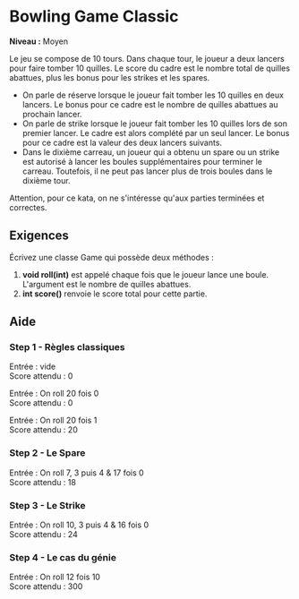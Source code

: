 # Bowling Game Classic

**Niveau :** Moyen

Le jeu se compose de 10 tours. Dans chaque tour, le joueur a deux lancers pour faire tomber 10 quilles. Le score du cadre est le nombre total de quilles abattues, plus les bonus pour les strikes et les spares.
- On parle de réserve lorsque le joueur fait tomber les 10 quilles en deux lancers. Le bonus pour ce cadre est le nombre de quilles abattues au prochain lancer.
- On parle de strike lorsque le joueur fait tomber les 10 quilles lors de son premier lancer. Le cadre est alors complété par un seul lancer. Le bonus pour ce cadre est la valeur des deux lancers suivants.
- Dans le dixième carreau, un joueur qui a obtenu un spare ou un strike est autorisé à lancer les boules supplémentaires pour terminer le carreau. Toutefois, il ne peut pas lancer plus de trois boules dans le dixième tour.

Attention, pour ce kata, on ne s'intéresse qu'aux parties terminées et correctes.  

## Exigences

Écrivez une classe Game qui possède deux méthodes :
1. **void roll(int)** est appelé chaque fois que le joueur lance une boule. L'argument est le nombre de quilles abattues.
2. **int score()** renvoie le score total pour cette partie.

## Aide

### Step 1 - Règles classiques

Entrée : vide  
Score attendu : 0

Entrée : On roll 20 fois 0   
Score attendu : 0

Entrée : On roll 20 fois 1  
Score attendu : 20

### Step 2 - Le Spare

Entrée : On roll 7, 3 puis 4 & 17 fois 0  
Score attendu : 18

### Step 3 - Le Strike

Entrée : On roll 10, 3 puis 4 & 16 fois 0  
Score attendu : 24

### Step 4 - Le cas du génie

Entrée : On roll 12 fois 10  
Score attendu : 300

